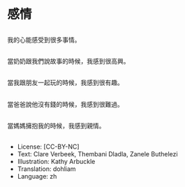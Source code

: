 # 感情

##
我的心能感受到很多事情。

##
當奶奶跟我們說故事的時候，我感到很高興。

##
當我跟朋友一起玩的時候，我感到很有趣。

##
當爸爸說他沒有錢的時候，我感到很難過。

##
當媽媽擁抱我的時候，我感到親情。

##
* License: [CC-BY-NC]
* Text: Clare Verbeek, Thembani Dladla, Zanele Buthelezi
* Illustration: Kathy Arbuckle
* Translation: dohliam
* Language: zh
